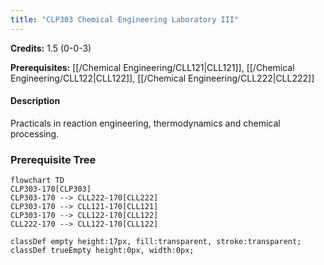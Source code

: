 ```yaml
---
title: "CLP303 Chemical Engineering Laboratory III"
---
```

**Credits:** 1.5 (0-0-3)

**Prerequisites:** [[/Chemical Engineering/CLL121|CLL121]], [[/Chemical Engineering/CLL122|CLL122]], [[/Chemical Engineering/CLL222|CLL222]]

#### Description
Practicals in reaction engineering, thermodynamics and chemical processing.

### Prerequisite Tree

```mermaid
flowchart TD
CLP303-170[CLP303]
CLP303-170 --> CLL222-170[CLL222]
CLP303-170 --> CLL121-170[CLL121]
CLP303-170 --> CLL122-170[CLL122]
CLL222-170 --> CLL122-170[CLL122]

classDef empty height:17px, fill:transparent, stroke:transparent;
classDef trueEmpty height:0px, width:0px;
```